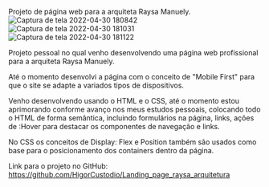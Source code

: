 Projeto de página web para a arquiteta Raysa Manuely.
![Captura de tela 2022-04-30 180842](https://user-images.githubusercontent.com/102877698/167277068-82b316f8-a472-4c42-a39c-427907f556a8.png)
![Captura de tela 2022-04-30 181031](https://user-images.githubusercontent.com/102877698/167277069-6c557e78-297a-48f3-b433-3f62dd6d661a.png)
![Captura de tela 2022-04-30 181122](https://user-images.githubusercontent.com/102877698/167277070-626d97d5-0655-4057-b80b-372fb8a2f651.png)

Projeto pessoal no qual venho desenvolvendo uma página web profissional para a arquiteta Raysa Manuely.

Até o momento desenvolvi a página com o conceito de "Mobile First" para que o site se adapte a variados tipos de dispositivos. 

Venho desenvolvendo usando o HTML e o CSS, até o momento estou aprimorando conforme avanço nos meus estudos pessoais, colocando todo o HTML de forma semântica, incluindo formulários na página, links, ações de :Hover para destacar os componentes de navegação e links.

No CSS os conceitos de Display: Flex e Position também são usados como base para o posicionamento dos containers dentro da página.

Link para o projeto no GitHub: https://github.com/HigorCustodio/Landing_page_raysa_arquitetura
